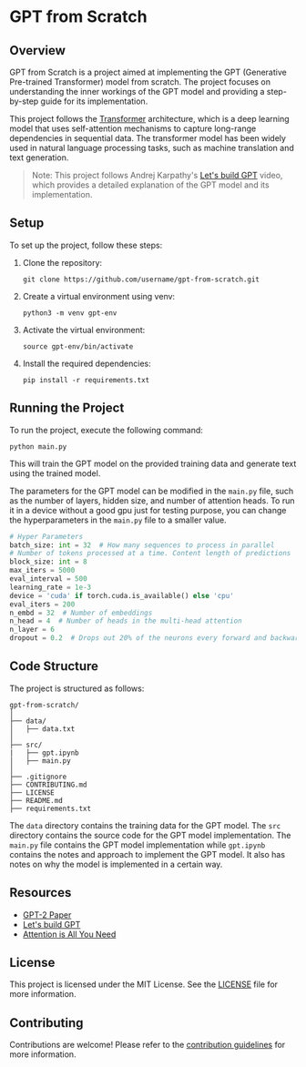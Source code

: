 # GPT from Scratch

## Overview
GPT from Scratch is a project aimed at implementing the GPT (Generative Pre-trained Transformer) model from scratch. The project focuses on understanding the inner workings of the GPT model and providing a step-by-step guide for its implementation.

<!-- This project follows the [GPT-2](https://cdn.openai.com/better-language-models/language_models_are_unsupervised_multitask_learners.pdf) architecture, which is a scaled-down version of the original GPT model. The GPT-2 model consists of a stack of transformer blocks, each containing a multi-head self-attention mechanism and a feed-forward neural network. -->

This project follows the [Transformer](https://arxiv.org/pdf/1706.03762) architecture, which is a deep learning model that uses self-attention mechanisms to capture long-range dependencies in sequential data. The transformer model has been widely used in natural language processing tasks, such as machine translation and text generation.

> Note: This project follows Andrej Karpathy's [Let's build GPT](https://www.youtube.com/watch?v=kCc8FmEb1nY) video, which provides a detailed explanation of the GPT model and its implementation.

## Setup
To set up the project, follow these steps:

1. Clone the repository:
    ```shell
    git clone https://github.com/username/gpt-from-scratch.git
    ```

2. Create a virtual environment using venv:
    ```shell
    python3 -m venv gpt-env
    ```

3. Activate the virtual environment:
    ```shell
    source gpt-env/bin/activate
    ```

4. Install the required dependencies:
    ```shell
    pip install -r requirements.txt
    ```

## Running the Project
To run the project, execute the following command:

```shell
python main.py
```

This will train the GPT model on the provided training data and generate text using the trained model.

The parameters for the GPT model can be modified in the `main.py` file, such as the number of layers, hidden size, and number of attention heads.
To run it in a device without a good gpu just for testing purpose, you can change the hyperparameters in the `main.py` file to a smaller value.

```python
# Hyper Parameters
batch_size: int = 32  # How many sequences to process in parallel
# Number of tokens processed at a time. Content length of predictions
block_size: int = 8
max_iters = 5000
eval_interval = 500
learning_rate = 1e-3
device = 'cuda' if torch.cuda.is_available() else 'cpu'
eval_iters = 200
n_embd = 32  # Number of embeddings
n_head = 4  # Number of heads in the multi-head attention
n_layer = 6
dropout = 0.2  # Drops out 20% of the neurons every forward and backward pass
```

## Code Structure
The project is structured as follows:

```
gpt-from-scratch/
│
├── data/
│   ├── data.txt
│
├── src/
|   ├── gpt.ipynb
│   ├── main.py
│
├── .gitignore
├── CONTRIBUTING.md
├── LICENSE
├── README.md
├── requirements.txt
```

The `data` directory contains the training data for the GPT model. The `src` directory contains the source code for the GPT model implementation. The `main.py` file contains the GPT model implementation while `gpt.ipynb` contains the notes and approach to implement the GPT model. It also has notes on why the model is implemented in a certain way.

## Resources
- [GPT-2 Paper](https://cdn.openai.com/better-language-models/language_models_are_unsupervised_multitask_learners.pdf)
- [Let's build GPT](https://www.youtube.com/watch?v=kCc8FmEb1nY)
- [Attention is All You Need](https://arxiv.org/abs/1706.03762)

## License
This project is licensed under the MIT License. See the [LICENSE](LICENSE) file for more information.

## Contributing
Contributions are welcome! Please refer to the [contribution guidelines](CONTRIBUTING.md) for more information.
